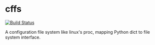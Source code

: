 cffs
====
[![Build Status](https://travis-ci.org/mapix/cffs.png?branch=master)](https://travis-ci.org/mapix/cffs)

A configuration file system like linux's proc, mapping Python dict to file system interface.
